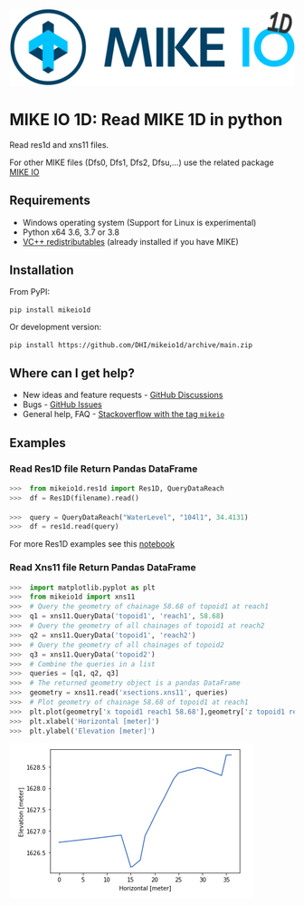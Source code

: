 ![logo](https://raw.githubusercontent.com/DHI/mikeio1d/main/images/logo/MIKE-IO-1D-Logo-Pos-RGB-nomargin.png)
# MIKE IO 1D: Read MIKE 1D in python

Read res1d and xns11 files.

For other MIKE files (Dfs0, Dfs1, Dfs2, Dfsu,...) use the related package [MIKE IO](https://github.com/DHI/mikeio)

## Requirements
* Windows operating system (Support for Linux is experimental)
* Python x64 3.6, 3.7 or 3.8 
* [VC++ redistributables](https://support.microsoft.com/en-us/help/2977003/the-latest-supported-visual-c-downloads) (already installed if you have MIKE)

## Installation

From PyPI: 

`pip install mikeio1d`

Or development version:

`pip install https://github.com/DHI/mikeio1d/archive/main.zip`


## Where can I get help?

* New ideas and feature requests - [GitHub Discussions](http://github.com/DHI/mikeio1d/discussions) 
* Bugs - [GitHub Issues](http://github.com/DHI/mikeio1d/issues) 
* General help, FAQ - [Stackoverflow with the tag `mikeio`](https://stackoverflow.com/questions/tagged/mikeio1d)


## Examples

### Read Res1D file Return Pandas DataFrame
```python
>>>  from mikeio1d.res1d import Res1D, QueryDataReach
>>>  df = Res1D(filename).read()

>>>  query = QueryDataReach("WaterLevel", "104l1", 34.4131)
>>>  df = res1d.read(query)
```
For more Res1D examples see this [notebook](https://nbviewer.jupyter.org/github/DHI/mikeio1d/blob/main/notebooks/Res1D.ipynb)

### Read Xns11 file Return Pandas DataFrame
```python
>>>  import matplotlib.pyplot as plt
>>>  from mikeio1d import xns11
>>>  # Query the geometry of chainage 58.68 of topoid1 at reach1
>>>  q1 = xns11.QueryData('topoid1', 'reach1', 58.68)
>>>  # Query the geometry of all chainages of topoid1 at reach2
>>>  q2 = xns11.QueryData('topoid1', 'reach2')
>>>  # Query the geometry of all chainages of topoid2
>>>  q3 = xns11.QueryData('topoid2')
>>>  # Combine the queries in a list
>>>  queries = [q1, q2, q3]
>>>  # The returned geometry object is a pandas DataFrame
>>>  geometry = xns11.read('xsections.xns11', queries)
>>>  # Plot geometry of chainage 58.68 of topoid1 at reach1
>>>  plt.plot(geometry['x topoid1 reach1 58.68'],geometry['z topoid1 reach1 58.68'])
>>>  plt.xlabel('Horizontal [meter]')
>>>  plt.ylabel('Elevation [meter]')
```
![Geometry](https://raw.githubusercontent.com/DHI/mikeio1d/main/images/xns11_geometry.png)

